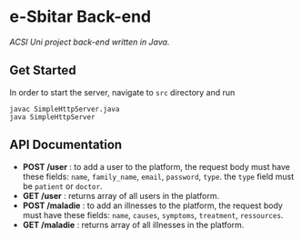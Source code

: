 # e-Sbitar Back-end

_ACSI Uni project back-end written in Java._

## Get Started

In order to start the server, navigate to `src` directory and run

```
javac SimpleHttpServer.java
java SimpleHttpServer
```

## API Documentation

- **POST /user** : to add a user to the platform, the request body must have these fields: `name`, `family_name`, `email`, `password`, `type`. the `type` field must be `patient` or `doctor`.
- **GET /user** : returns array of all users in the platform.
- **POST /maladie** : to add an illnesses to the platform, the request body must have these fields: `name`, `causes`, `symptoms`, `treatment`, `ressources`.
- **GET /maladie** : returns array of all illnesses in the platform.
